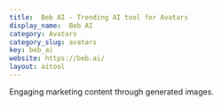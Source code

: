 ```yaml
---
title:  Beb AI - Trending AI tool for Avatars
display_name:  Beb AI
category: Avatars
category_slug: avatars
key: beb_ai
website: https://beb.ai/
layout: aitool
---
```


Engaging marketing content through generated images.
